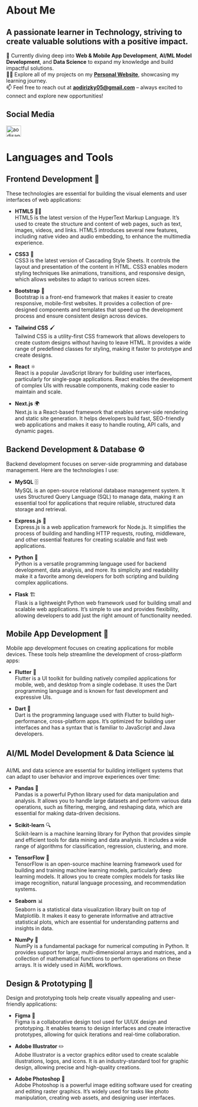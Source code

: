 # **About Me**  
## A passionate learner in Technology, striving to create valuable solutions with a positive impact.

🌱 Currently diving deep into **Web & Mobile App Development**, **AI/ML Model Development**, and **Data Science** to expand my knowledge and build impactful solutions.  
👨‍💻 Explore all of my projects on my [**Personal Website**](https://aodisaputra.vercel.app/), showcasing my learning journey.  
📫 Feel free to reach out at **aodirizky05@gmail.com** – always excited to connect and explore new opportunities!

## **Social Media**  
<p align="left">
  <a href="https://linkedin.com/in/aodisaputra" target="blank">
    <img align="center" src="https://raw.githubusercontent.com/rahuldkjain/github-profile-readme-generator/master/src/images/icons/Social/linked-in-alt.svg" alt="aodisaputra" height="30" width="40" />
  </a>
</p>

# **Languages and Tools**  

## **Frontend Development** 🚀  
These technologies are essential for building the visual elements and user interfaces of web applications:

- **HTML5** 🧑‍💻  
  HTML5 is the latest version of the HyperText Markup Language. It’s used to create the structure and content of web pages, such as text, images, videos, and links. HTML5 introduces several new features, including native video and audio embedding, to enhance the multimedia experience.

- **CSS3** 🎨  
  CSS3 is the latest version of Cascading Style Sheets. It controls the layout and presentation of the content in HTML. CSS3 enables modern styling techniques like animations, transitions, and responsive design, which allows websites to adapt to various screen sizes.

- **Bootstrap** 📱  
  Bootstrap is a front-end framework that makes it easier to create responsive, mobile-first websites. It provides a collection of pre-designed components and templates that speed up the development process and ensure consistent design across devices.

- **Tailwind CSS** 🖌️  
  Tailwind CSS is a utility-first CSS framework that allows developers to create custom designs without having to leave HTML. It provides a wide range of predefined classes for styling, making it faster to prototype and create designs.

- **React** ⚛️  
  React is a popular JavaScript library for building user interfaces, particularly for single-page applications. React enables the development of complex UIs with reusable components, making code easier to maintain and scale.

- **Next.js** 🌍  
  Next.js is a React-based framework that enables server-side rendering and static site generation. It helps developers build fast, SEO-friendly web applications and makes it easy to handle routing, API calls, and dynamic pages.

## **Backend Development & Database** ⚙️  
Backend development focuses on server-side programming and database management. Here are the technologies I use:

- **MySQL** 🗄️  
  MySQL is an open-source relational database management system. It uses Structured Query Language (SQL) to manage data, making it an essential tool for applications that require reliable, structured data storage and retrieval.

- **Express.js** 🚀  
  Express.js is a web application framework for Node.js. It simplifies the process of building and handling HTTP requests, routing, middleware, and other essential features for creating scalable and fast web applications.

- **Python** 🐍  
  Python is a versatile programming language used for backend development, data analysis, and more. Its simplicity and readability make it a favorite among developers for both scripting and building complex applications.

- **Flask** 🏗️  
  Flask is a lightweight Python web framework used for building small and scalable web applications. It’s simple to use and provides flexibility, allowing developers to add just the right amount of functionality needed.

## **Mobile App Development** 📱  
Mobile app development focuses on creating applications for mobile devices. These tools help streamline the development of cross-platform apps:

- **Flutter** 🦋  
  Flutter is a UI toolkit for building natively compiled applications for mobile, web, and desktop from a single codebase. It uses the Dart programming language and is known for fast development and expressive UIs.

- **Dart** 🦄  
  Dart is the programming language used with Flutter to build high-performance, cross-platform apps. It’s optimized for building user interfaces and has a syntax that is familiar to JavaScript and Java developers.

## **AI/ML Model Development & Data Science** 📊  
AI/ML and data science are essential for building intelligent systems that can adapt to user behavior and improve experiences over time:

- **Pandas** 🐼  
  Pandas is a powerful Python library used for data manipulation and analysis. It allows you to handle large datasets and perform various data operations, such as filtering, merging, and reshaping data, which are essential for making data-driven decisions.

- **Scikit-learn** 🔍  
  Scikit-learn is a machine learning library for Python that provides simple and efficient tools for data mining and data analysis. It includes a wide range of algorithms for classification, regression, clustering, and more.

- **TensorFlow** 🧠  
  TensorFlow is an open-source machine learning framework used for building and training machine learning models, particularly deep learning models. It allows you to create complex models for tasks like image recognition, natural language processing, and recommendation systems.

- **Seaborn** 📊  
  Seaborn is a statistical data visualization library built on top of Matplotlib. It makes it easy to generate informative and attractive statistical plots, which are essential for understanding patterns and insights in data.

- **NumPy** 🔢  
  NumPy is a fundamental package for numerical computing in Python. It provides support for large, multi-dimensional arrays and matrices, and a collection of mathematical functions to perform operations on these arrays. It is widely used in AI/ML workflows.

## **Design & Prototyping** 🎨  
Design and prototyping tools help create visually appealing and user-friendly applications:

- **Figma** 🎨  
  Figma is a collaborative design tool used for UI/UX design and prototyping. It enables teams to design interfaces and create interactive prototypes, allowing for quick iterations and real-time collaboration.

- **Adobe Illustrator** ✏️  
  Adobe Illustrator is a vector graphics editor used to create scalable illustrations, logos, and icons. It is an industry-standard tool for graphic design, allowing precise and high-quality creations.

- **Adobe Photoshop** 📸  
  Adobe Photoshop is a powerful image editing software used for creating and editing raster graphics. It’s widely used for tasks like photo manipulation, creating web assets, and designing user interfaces.
